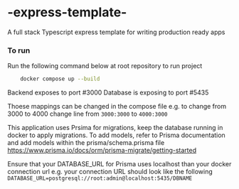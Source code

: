 # -express-template-
A full stack Typescript express template for writing production ready apps


### To run 

Run the following command below at root repository to run project
```bash
    docker compose up --build
```

Backend exposes to port #3000
Database is exposing to port #5435

Thoese mappings can be changed in the compose file e.g. to change from 3000 to 4000
change line from
`3000:3000`
to 
`4000:3000`


This application uses Prsima for migrations, keep the database running in docker to apply migrations. 
To add models, refer to Prisma documentation and add models within the prisma/schema.prisma file 
https://www.prisma.io/docs/orm/prisma-migrate/getting-started

Ensure that your DATABASE_URL for Prisma uses localhost than your docker connection url e.g. your 
connection URL should look like the following
`DATABASE_URL=postgresql://root:admin@localhost:5435/DBNAME`




